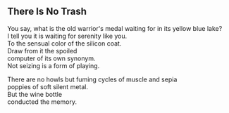 There Is No Trash
-----------------
You say, what is the old warrior's medal waiting for in its yellow blue lake?  
I tell you it is waiting for serenity like you.  
To the sensual color of the silicon coat.  
Draw from it the spoiled  
computer of its own synonym.  
Not seizing is a form of playing.  
  
There are no howls but fuming cycles of muscle and sepia  
poppies of soft silent metal.  
But the wine bottle  
conducted the memory.  
